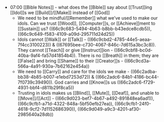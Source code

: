 - 07:00 [[Bible Notes]] - what does the [[Bible]] say about [[Trust]]ing [[Idol]]s we [[Build]]/[[Make]] instead of [[God]]
	- We need to be mindful/[[Remember]] what we’ve used to make our idols. Can we trust [[Wood]], [[Computer]]s, or [[Achieve]]ment to [[Sustain]] us? ((66c9c683-5494-4b63-b8bb-b43edce8cdb5)), ((66c9c649-f583-4109-a09d-295711d24d25))
	- Idols cannot [[Walk]] or [[Talk]] - ((66c9cbd2-4785-44e5-aeaa-7f4cc3100223)) & ((67695bee-c730-4067-846c-7d615a3bc3c8)). They cannot [[Teach]] or give [[Instruct]]ion - ((66c9cbf8-bc0d-40ba-9af4-fa57d41854b4)). There is no [[Breath]] in them; they are [[False]] and bring [[Shame]] to their [[Creator]]s - ((66c9cd3a-566a-4a91-930a-7b62162e454a))
	- We need to [[Carry]] and care for the idols we make - ((66c2adba-bb38-4b85-b007-e1ebd7253d72)) & ((66c2adc6-84b1-4186-bc44-7f0739c39490)). God carries and [[Know]]s us ((66c2adc6-f729-4931-bbf4-d811b29f8ca5))
	- Trusting in idols makes us [[Blind]], [[Mute]], [[Deaf]], and unable to [[Move]]/[[Act]] - ((66c9d023-bef7-4b67-a492-891848ea6ad1)), ((66c9cfb1-a71d-4322-848a-5bf50efb27ea)), ((66c9cfb1-24f0-4618-9cf2-7d1152686390)), ((66c9d049-a9c3-4201-af30-2985640a28db))